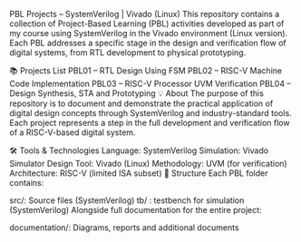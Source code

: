 PBL Projects – SystemVerilog | Vivado (Linux)
This repository contains a collection of Project-Based Learning (PBL) activities developed as part of my course using SystemVerilog in the Vivado environment (Linux version). Each PBL addresses a specific stage in the design and verification flow of digital systems, from RTL development to physical prototyping.

📚 Projects List
PBL01 – RTL Design Using FSM
PBL02 – RISC-V Machine Code Implementation
PBL03 – RISC-V Processor UVM Verification
PBL04 – Design Synthesis, STA and Prototyping
💡 About
The purpose of this repository is to document and demonstrate the practical application of digital design concepts through SystemVerilog and industry-standard tools. Each project represents a step in the full development and verification flow of a RISC-V-based digital system.

🛠️ Tools & Technologies
Language: SystemVerilog
Simulation: Vivado Simulator
Design Tool: Vivado (Linux)
Methodology: UVM (for verification)
Architecture: RISC-V (limited ISA subset)
📁 Structure
Each PBL folder contains:

src/: Source files (SystemVerilog)
tb/ : testbench for simulation (SystemVerilog)
Alongside full documentation for the entire project:

documentation/: Diagrams, reports and additional documents
